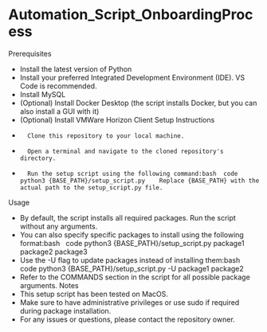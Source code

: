 # Automation_Script_OnboardingProcess

Prerequisites
* Install the latest version of Python
* Install your preferred Integrated Development Environment (IDE). VS Code is recommended.
* Install MySQL
* (Optional) Install Docker Desktop (the script installs Docker, but you can also install a GUI with it)
* (Optional) Install VMWare Horizon Client
Setup Instructions
* 		Clone this repository to your local machine.
* 		Open a terminal and navigate to the cloned repository's directory.
* 		Run the setup script using the following command:bash  code python3 {BASE_PATH}/setup_script.py    Replace {BASE_PATH} with the actual path to the setup_script.py file.
Usage
* By default, the script installs all required packages. Run the script without any arguments.
* You can also specify specific packages to install using the following format:bash   code python3 {BASE_PATH}/setup_script.py package1 package2 package3   
* Use the -U flag to update packages instead of installing them:bash   code python3 {BASE_PATH}/setup_script.py -U package1 package2   
* Refer to the COMMANDS section in the script for all possible package arguments.
Notes
* This setup script has been tested on MacOS.
* Make sure to have administrative privileges or use sudo if required during package installation.
* For any issues or questions, please contact the repository owner.
